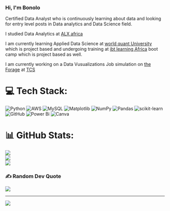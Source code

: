 ### Hi, I'm Bonolo

Certified Data Analyst who is continuously learning about data and looking for entry level posts in Data analytics and Data Science field.

I studied Data Analytics at [ALX africa](https://www.alxafrica.com/) 

I am currently learning Applied Data Science at [world quant University](https://learn.wqu.edu/) which is project based and
undergoing training at [ibt learning Africa](https://www.ibtlearning.co/) boot camp which is project based as well. 

I am currently working on a Data Vusualizations Job simulation on [the Forage](https://www.theforage.com/) at [TCS](https://www.tcs.com/)

# 💻 Tech Stack:
![Python](https://img.shields.io/badge/python-3670A0?style=for-the-badge&logo=python&logoColor=ffdd54) ![AWS](https://img.shields.io/badge/AWS-%23FF9900.svg?style=for-the-badge&logo=amazon-aws&logoColor=white) ![MySQL](https://img.shields.io/badge/mysql-4479A1.svg?style=for-the-badge&logo=mysql&logoColor=white) ![Matplotlib](https://img.shields.io/badge/Matplotlib-%23ffffff.svg?style=for-the-badge&logo=Matplotlib&logoColor=black) ![NumPy](https://img.shields.io/badge/numpy-%23013243.svg?style=for-the-badge&logo=numpy&logoColor=white) ![Pandas](https://img.shields.io/badge/pandas-%23150458.svg?style=for-the-badge&logo=pandas&logoColor=white) ![scikit-learn](https://img.shields.io/badge/scikit--learn-%23F7931E.svg?style=for-the-badge&logo=scikit-learn&logoColor=white) ![GitHub](https://img.shields.io/badge/github-%23121011.svg?style=for-the-badge&logo=github&logoColor=white) ![Power Bi](https://img.shields.io/badge/power_bi-F2C811?style=for-the-badge&logo=powerbi&logoColor=black) ![Canva](https://img.shields.io/badge/Canva-%2300C4CC.svg?style=for-the-badge&logo=Canva&logoColor=white)
# 📊 GitHub Stats:
![](https://github-readme-stats.vercel.app/api?username=bonolo-moholo&theme=dark&hide_border=false&include_all_commits=false&count_private=false)<br/>
![](https://github-readme-streak-stats.herokuapp.com/?user=bonolo-moholo&theme=dark&hide_border=false)<br/>
![](https://github-readme-stats.vercel.app/api/top-langs/?username=bonolo-moholo&theme=dark&hide_border=false&include_all_commits=false&count_private=false&layout=compact)

### ✍️ Random Dev Quote
![](https://quotes-github-readme.vercel.app/api?type=horizontal&theme=radical)

---
[![](https://visitcount.itsvg.in/api?id=bonolo-moholo&icon=0&color=0)](https://visitcount.itsvg.in)

<!-- Proudly created with GPRM ( https://gprm.itsvg.in ) -->
  


